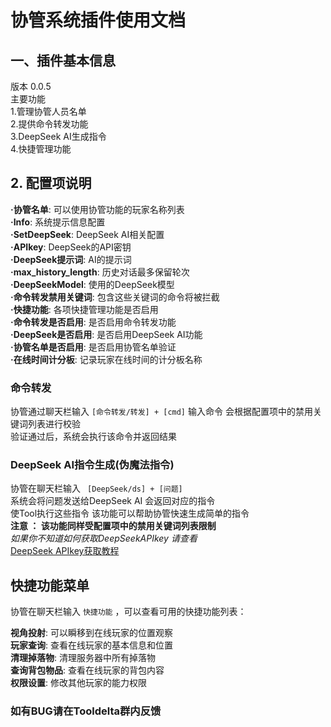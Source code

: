 # 协管系统插件使用文档
## 一、插件基本信息
版本	0.0.5  
主要功能	<br>1.管理协管人员名单<br>2.提供命令转发功能<br>3.DeepSeek AI生成指令<br>4.快捷管理功能
## 2. 配置项说明
**·协管名单**: 可以使用协管功能的玩家名称列表  
**·Info**: 系统提示信息配置  
**·SetDeepSeek**: DeepSeek AI相关配置  
**·APIkey**: DeepSeek的API密钥  
**·DeepSeek提示词**: AI的提示词  
**·max_history_length**: 历史对话最多保留轮次  
**·DeepSeekModel**: 使用的DeepSeek模型  
**·命令转发禁用关键词**: 包含这些关键词的命令将被拦截  
**·快捷功能**: 各项快捷管理功能是否启用  
**·命令转发是否启用**: 是否启用命令转发功能  
**·DeepSeek是否启用**: 是否启用DeepSeek AI功能  
**·协管名单是否启用**: 是否启用协管名单验证  
**·在线时间计分板**: 记录玩家在线时间的计分板名称  
### 命令转发
协管通过聊天栏输入 ` [命令转发/转发] + [cmd] ` 输入命令
会根据配置项中的禁用关键词列表进行校验  
验证通过后，系统会执行该命令并返回结果
### DeepSeek AI指令生成(伪魔法指令)
协管在聊天栏输入 ` [DeepSeek/ds] + [问题]`  
系统会将问题发送给DeepSeek AI 会返回对应的指令   
使Tool执行这些指令 该功能可以帮助协管快速生成简单的指令  
**注意 ：  该功能同样受配置项中的禁用关键词列表限制**    
*如果你不知道如何获取DeepSeekAPIkey 请查看*  
[DeepSeek APIkey获取教程](https://www.bilibili.com/video/BV1JsopY5E3g)
## 快捷功能菜单
协管在聊天栏输入 `快捷功能` ，可以查看可用的快捷功能列表：

**视角投射**: 可以瞬移到在线玩家的位置观察  
**玩家查询**: 查看在线玩家的基本信息和位置  
**清理掉落物**: 清理服务器中所有掉落物  
**查询背包物品**: 查看在线玩家的背包内容  
**权限设置**: 修改其他玩家的能力权限  

### 如有BUG请在Tooldelta群内反馈

